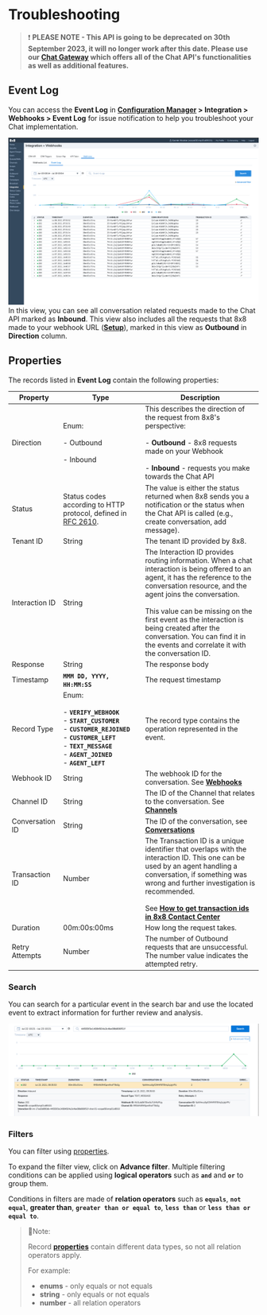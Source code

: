# Troubleshooting

> ❗️ **PLEASE NOTE - This API is going to be deprecated on 30th September 2023, it will no longer work after this date. Please use our [Chat Gateway](/actions-events/docs/chat-gateway) which offers all of the Chat API's functionalities as well as additional features.**
>
>

## Event Log

You can access the **Event Log** in **[Configuration Manager](https://docs.8x8.com/8x8WebHelp/VCC/configuration-manager-general/content/cfgoverview.htm) > Integration > Webhooks > Event Log** for issue notification to help you troubleshoot your Chat implementation.

![1790](../images/Screenshot_2021-07-09_at_12.56.14.png "Screenshot 2021-07-09 at 12.56.14.png")
In this view, you can see all conversation related requests made to the Chat API marked as **Inbound**. This view also includes all the requests that 8x8 made to your webhook URL (**[Setup](/contactcenter/docs/workflow#setup-flow)**), marked in this view as **Outbound** in **Direction** column.

## Properties

The records listed in **Event Log** contain the following properties:

| Property        | Type                                                                                                                                                                                                       | Description                                                                                                                                                                                                                                                                                                                                                                                                      |
| --------------- | ---------------------------------------------------------------------------------------------------------------------------------------------------------------------------------------------------------- | ---------------------------------------------------------------------------------------------------------------------------------------------------------------------------------------------------------------------------------------------------------------------------------------------------------------------------------------------------------------------------------------------------------------- |
| Direction       | Enum: <br /><br /> - Outbound <br /><br /> - Inbound                                                                                                                                                       | This describes the direction of the request from 8x8's perspective: <br /><br />- **Outbound** - 8x8 requests made on your Webhook<br /><br />- **Inbound** - requests you make towards the Chat API                                                                                                                                                                                                             |
| Status          | Status codes according to HTTP protocol, defined in [RFC 2610](https://datatracker.ietf.org/doc/html/rfc2616#section-10).                                                                                  | The value is either the status returned when 8x8 sends you a notification or the status when the Chat API is called (e.g., create conversation, add message).                                                                                                                                                                                                                                                    |
| Tenant ID       | String                                                                                                                                                                                                     | The tenant ID provided by 8x8.                                                                                                                                                                                                                                                                                                                                                                                   |
| Interaction ID  | String                                                                                                                                                                                                     | The Interaction ID provides routing information. When a chat interaction is being offered to an agent, it has the reference to the conversation resource, and the agent joins the conversation. <br /><br /> This value can be missing on the first event as the interaction is being created after the conversation. You can find it in the events and correlate it with the conversation ID.                   |
| Response        | String                                                                                                                                                                                                     | The response body                                                                                                                                                                                                                                                                                                                                                                                                |
| Timestamp       | **`MMM DD, YYYY, HH:MM:SS`**                                                                                                                                                                               | The request timestamp                                                                                                                                                                                                                                                                                                                                                                                            |
| Record Type     | Enum: <br /><br />- **`VERIFY_WEBHOOK`**<br />- **`START_CUSTOMER`**<br />- **`CUSTOMER_REJOINED`**<br />- **`CUSTOMER_LEFT`**<br />- **`TEXT_MESSAGE`**<br />- **`AGENT_JOINED`**<br />- **`AGENT_LEFT`** | The record type contains the operation represented in the event.                                                                                                                                                                                                                                                                                                                                                 |
| Webhook ID      | String                                                                                                                                                                                                     | The webhook ID for the conversation. See **[Webhooks](/contactcenter/docs/create-a-webhook)**                                                                                                                                                                                                                                                                                                                    |
| Channel ID      | String                                                                                                                                                                                                     | The ID of the Channel that relates to the conversation. See **[Channels](/contactcenter/docs/create-a-chat-api-channel)**                                                                                                                                                                                                                                                                                        |
| Conversation ID | String                                                                                                                                                                                                     | The ID of the conversation, see **[Conversations](/contactcenter/docs/conversation)**                                                                                                                                                                                                                                                                                                                            |
| Transaction ID  | Number                                                                                                                                                                                                     | The Transaction ID is a unique identifier that overlaps with the interaction ID. This one can be used by an agent handling a conversation, if something was wrong and further investigation is recommended. <br /><br /> See **[How to get transaction ids in 8x8 Contact Center](https://support.8x8.com/cloud-contact-center/virtual-contact-center/agents/how-to-get-transaction-ids-in-8x8-contact-center)** |
| Duration        | 00m:00s:00ms                                                                                                                                                                                               | How long the request takes.                                                                                                                                                                                                                                                                                                                                                                                      |
| Retry Attempts  | Number                                                                                                                                                                                                     | The number of Outbound requests that are unsuccessful. The number value indicates the attempted retry.                                                                                                                                                                                                                                                                                                           |

### Search

You can search for a particular event in the search bar and use the located event to extract information for further review and analysis.

![](../images/Screenshot_2021-07-23_at_13.28.49.png "Screenshot 2021-07-23 at 13.28.49.png")

### Filters

You can filter using [properties](#properties).

To expand the filter view, click on **Advance filter**. Multiple filtering conditions can be applied using **logical operators** such as **`and`** and **`or`** to group them.

Conditions in filters are made of **relation operators** such as **`equals`**, **`not equal`**, **greater than**, **`greater than or equal to`**, **`less than`** or **`less than or equal to`**.

> 📘Note:
>
> Record [**properties**](#properties) contain different data types, so not all relation operators apply.
>
> For example:
>
> * **enums** - only equals or not equals
> * **string** - only equals or not equals
> * **number** - all relation operators
>
